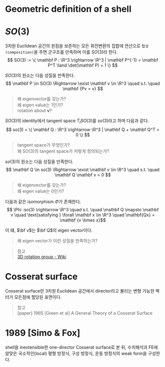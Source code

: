 # Geometric definition of a shell


# $SO(3)$
3차원 Euclidean 공간의 원점을 보존하는 모든 회전변환의 집합에 연산으로 `합성(composition)`을 주면 군구조를 만족하며 이를 $SO(3)$라 한다.
$$ SO(3) := \{ \mathbf P : \R^3 \rightarrow \R^3 | \mathbf P^{-1} = \mathbf P^T \land \det(\mathbf P) = 1 \} $$

$SO(3)$의 원소는 다음 성질을 만족한다.
$$ \mathbf P \in SO(3) \Rightarrow \exist \mathbf v \in \R^3 \quad s.t. \quad \mathbf {Pv = v} $$

> 왜 eigenvector를 갖는가?  
왜 eigen value는 1인가?  
rotation about $\mathbf v$?  

$SO(3)$의 identity에서 tangent space $T_ISO(3)$를 $so(3)$라고 하며 다음과 같다.
$$ so(3) = \{ \mathbf Q : \R^3 \rightarrow \R^3 | \mathbf Q + \mathbf Q^T = 0  \} $$

> tangent space가 무엇인가?  
왜 SO(3)의 tangent space가 저렇게 정의되는가?  

$so(3)$의 원소는 다음 성질을 만족한다.
$$ \mathbf Q \in so(3) \Rightarrow \exist \mathbf v \in \R^3 \quad s.t. \quad \mathbf Q \mathbf v = 0 $$ 

> 왜 eigenvector를 갖는가?  
왜 eigen value는 0인가?  

다음과 같은 isomorphism $\Phi$가 존재한다.
$$ \Phi :so(3) \rightarrow \R^3 \quad s.t. \quad \mathbf Q \mapsto \mathbf v \quad \text{satisfying } \forall \mathbf x \in \R^3  \quad \mathbf{Qx} = \mathbf {v \times x}$$

이 떄, $\bf v$는 $\bf Q$의 eigen vector이다.

> 왜 eigen vector가 이런 성질을 만족하는가?


>참고  
[3D rotation group - Wiki](https://en.wikipedia.org/wiki/3D_rotation_group)

# Cosserat surface
Cosserat surface란 3차원 Euclidean 공간에서 director라고 불리는 변형 가능한 벡터가 모든점에 할당된 표면이다.

>참고  
[paper] 1965 [Green et al] A General Theory of a Cosserat Surface

# 1989 [Simo & Fox]
shell을 inextensible한 one-director Cosserat surface로 본 뒤, 수치해석과 FE에 알맞은 국소적인(local) 평형 방정식, 구성 방정식, 운동 방정식의 weak form을 구성한다.

